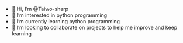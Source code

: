 - 👋 Hi, I’m @Taiwo-sharp
- 👀 I’m interested in python programming
- 🌱 I’m currently learning python programming
- 💞️ I’m looking to collaborate on projects to help me improve and keep learning
<!---
Taiwo-sharp/Taiwo-sharp is a ✨ special ✨ repository because its `README.md` (this file) appears on your GitHub profile.
You can click the Preview link to take a look at your changes.
--->
